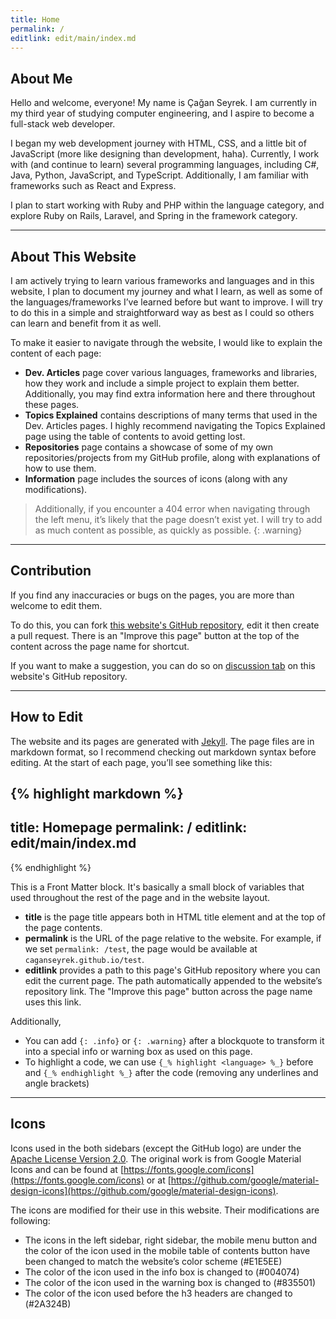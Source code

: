 ```yaml
---
title: Home
permalink: /
editlink: edit/main/index.md
---
```


## About Me

Hello and welcome, everyone! My name is Çağan Seyrek. I am currently in my third year of studying computer engineering, and I aspire to become a full-stack web developer. 

I began my web development journey with HTML, CSS, and a little bit of JavaScript (more like designing than development, haha).  Currently, I work with (and continue to learn) several programming languages, including C#, Java, Python, JavaScript, and TypeScript. Additionally, I am familiar with frameworks such as React and Express.

I plan to start working with Ruby and PHP within the language category, and explore Ruby on Rails, Laravel, and Spring in the framework category.

***

## About This Website

I am actively trying to learn various frameworks and languages and in this website, I plan to document my journey and what I learn, as well as some of the languages/frameworks I’ve learned before but want to improve. I will try to do this in a simple and straightforward way as best as I could so others can learn and benefit from it as well.

To make it easier to navigate through the website, I would like to explain the content of each page:
 * **Dev. Articles** page cover various languages, frameworks and libraries, how they work and include a simple project to explain them better. Additionally, you may find extra information here and there throughout these pages.
 * **Topics Explained** contains descriptions of many terms that used in the Dev. Articles pages. I highly recommend navigating the Topics Explained page using the table of contents to avoid getting lost.
 * **Repositories** page contains a showcase of some of my own repositories/projects from my GitHub profile, along with explanations of how to use them.
 * **Information** page includes the sources of icons (along with any modifications).

>Additionally, if you encounter a 404 error when navigating through the left menu, it’s likely that the page doesn’t exist yet. I will try to add as much content as possible, as quickly as possible.
{: .warning}

***

## Contribution

If you find any inaccuracies or bugs on the pages, you are more than welcome to edit them.

To do this, you can fork [this website's GitHub repository](https://github.com/caganseyrek/caganseyrek.github.io), edit it then create a pull request. There is an "Improve this page" button at the top of the content across the page name for shortcut.

If you want to make a suggestion, you can do so on [discussion tab](https://github.com/caganseyrek/caganseyrek.github.io/discussions) on this website's GitHub repository.

***

## How to Edit

The website and its pages are generated with [Jekyll](https://jekyllrb.com/). The page files are in markdown format, so I recommend checking out markdown syntax before editing. At the start of each page, you’ll see something like this:

{% highlight markdown %}
---
title: Homepage
permalink: /
editlink: edit/main/index.md
---
{% endhighlight %}

This is a Front Matter block. It's basically a small block of variables that used throughout the rest of the page and in the website layout.
 * **title** is the page title appears both in HTML title element and at the top of the page contents.
 * **permalink** is the URL of the page relative to the website. For example, if we set `permalink: /test`, the page would be available at `caganseyrek.github.io/test`.
 * **editlink** provides a path to this page's GitHub repository where you can edit the current page. The path automatically appended to the website’s repository link. The "Improve this page" button across the page name uses this link.

Additionally,
 * You can add `{: .info}` or `{: .warning}` after a blockquote to transform it into a special info or warning box as used on this page.
 * To highlight a code, we can use `{_% highlight <language> %_}` before and `{_% endhighlight %_}` after the code (removing any underlines and angle brackets)

***

## Icons

Icons used in the both sidebars (except the GitHub logo) are under the [Apache License Version 2.0](https://github.com/google/material-design-icons/blob/master/LICENSE). The original work is from Google Material Icons and can be found at [https://fonts.google.com/icons](https://fonts.google.com/icons) or at [https://github.com/google/material-design-icons](https://github.com/google/material-design-icons).

The icons are modified for their use in this website. Their modifications are following:

  * The icons in the left sidebar, right sidebar, the mobile menu button and the color of the icon used in the mobile table of contents button have been changed to match the website’s color scheme (#E1E5EE)
  * The color of the icon used in the info box is changed to (#004074)
  * The color of the icon used in the warning box is changed to (#835501)
  * The color of the icon used before the h3 headers are changed to (#2A324B)